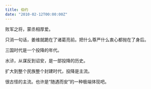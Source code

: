 ```yaml
---
title: 伯约
date: "2010-02-12T00:00:00Z"
---
```


败军之将，蒙丞相厚爱。

只消一句话，姜维就跪在了诸葛亮前。把什么尊严什么衷心都抛在了身后。

三国时代是一个投降的年代。

水浒，从谋反到诏安，是一部投降的历史。

扩大到整个民族整个封建时代，投降是主流。

很古怪的主流。也许是“随遇而安”的一种极端体现吧。
